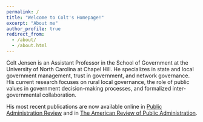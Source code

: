 ```yaml
---
permalink: /
title: "Welcome to Colt's Homepage!"
excerpt: "About me"
author_profile: true
redirect_from: 
  - /about/
  - /about.html
--- 
```


Colt Jensen is an Assistant Professor in the School of Government at the University of North Carolina at Chapel Hill. He specializes in state and local government management, trust in government, and network governance. His current research focuses on rural local governance, the role of public values in government decision-making processes, and formalized inter-governmental collaboration. 

His most recent publications are now available online in [Public Administration Review](https://onlinelibrary.wiley.com/doi/epdf/10.1111/puar.13794) and in [The American Review of Public Administration](https://doi.org/10.1177/02750740251355241).



